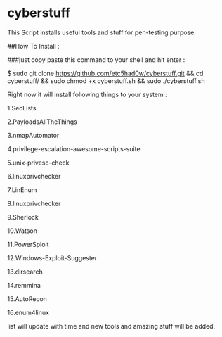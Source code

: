 # cyberstuff
This Script installs useful tools and stuff for pen-testing purpose.

##How To Install : 

###just copy paste this command to your shell and hit enter  : 

$ sudo git clone https://github.com/etc5had0w/cyberstuff.git && cd cyberstuff/ && sudo chmod +x cyberstuff.sh && sudo ./cyberstuff.sh


Right now it will install following things to your system : 

1.SecLists

2.PayloadsAllTheThings

3.nmapAutomator

4.privilege-escalation-awesome-scripts-suite

5.unix-privesc-check

6.linuxprivchecker

7.LinEnum

8.linuxprivchecker

9.Sherlock

10.Watson

11.PowerSploit

12.Windows-Exploit-Suggester

13.dirsearch

14.remmina

15.AutoRecon

16.enum4linux

list will update with time and new tools and amazing stuff will be added.
